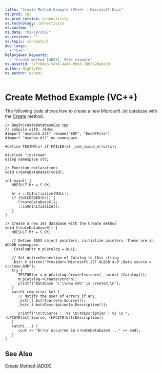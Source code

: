 ```yaml
---
title: "Create Method Example (VC++) | Microsoft Docs"
ms.prod: sql
ms.prod_service: connectivity
ms.technology: connectivity
ms.custom: ""
ms.date: "01/19/2017"
ms.reviewer: ""
ms.topic: conceptual
dev_langs: 
  - "C++"
helpviewer_keywords: 
  - "Create method [ADOX], VC++ example"
ms.assetid: 57fcb0eb-5d40-4ad4-996d-380732de8a3d
author: MightyPen
ms.author: genemi
---
```

# Create Method Example (VC++)
The following code shows how to create a new Microsoft Jet database with the [Create](../../../ado/reference/adox-api/create-method-adox.md) method.  
  
```  
// BeginCreateDatabaseCpp.cpp  
// compile with: /EHsc  
#import "msado15.dll" rename("EOF", "EndOfFile")  
#import "msadox.dll" no_namespace  
  
#define TESTHR(x) if FAILED(x) _com_issue_error(x);  
  
#include "iostream"  
using namespace std;  
  
// Function declarations  
void CreateDatabaseX(void);  
  
int main() {  
   HRESULT hr = S_OK;  
  
   hr = ::CoInitialize(NULL);  
   if (SUCCEEDED(hr)) {  
      CreateDatabaseX();  
      ::CoUninitialize();  
   }  
}  
  
// Create a new Jet database with the Create method  
void CreateDatabaseX() {  
   HRESULT hr = S_OK;  
  
   // Define ADOX object pointers, initialize pointers. These are in ADODB namespace.  
   _CatalogPtr m_pCatalog = NULL;  
  
   // Set ActiveConnection of Catalog to this string  
   _bstr_t strcnn("Provider='Microsoft.JET.OLEDB.4.0';Data source = c:\\new.mdb");  
   try {  
      TESTHR(hr = m_pCatalog.CreateInstance(__uuidof (Catalog)));  
      m_pCatalog->Create(strcnn);  
      printf("Database 'c:\\new.mdb' is created.\n");  
   }  
   catch(_com_error &e) {  
      // Notify the user of errors if any.  
      _bstr_t bstrSource(e.Source());  
      _bstr_t bstrDescription(e.Description());  
  
      printf("\n\tSource :  %s \n\tdescription : %s \n ", (LPCSTR)bstrSource, (LPCSTR)bstrDescription);  
   }  
   catch(...) {  
      cout << "Error occurred in CreateDatabaseX...." << endl;  
   }  
}  
```  
  
## See Also  
 [Create Method (ADOX)](../../../ado/reference/adox-api/create-method-adox.md)
